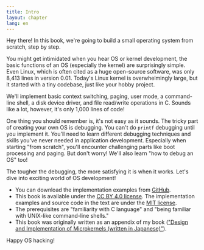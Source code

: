 ```yaml
---
title: Intro
layout: chapter
lang: en
---
```


Hey there! In this book, we're going to build a small operating system from scratch, step by step.

You might get intimidated when you hear OS or kernel development, the basic functions of an OS (especially the kernel) are surprisingly simple. Even Linux, which is often cited as a huge open-source software, was only 8,413 lines in version 0.01. Today's Linux kernel is overwhelmingly large, but it started with a tiny codebase, just like your hobby project.

We'll implement basic context switching, paging, user mode, a command-line shell, a disk device driver, and file read/write operations in C. Sounds like a lot, however, it's only 1,000 lines of code!

One thing you should remember is, it's not easy as it sounds. The tricky part of creating your own OS is debugging. You can't do `printf` debugging until you implement it. You'll need to learn different debugging techniques and skills you've never needed in application development. Especially when starting "from scratch", you'll encounter challenging parts like boot processing and paging. But don't worry! We'll also learn "how to debug an OS" too!

The tougher the debugging, the more satisfying it is when it works. Let's dive into exciting world of OS development!

- You can download the implementation examples from [GitHub](https://github.com/nuta/operating-system-in-1000-lines).
- This book is available under the [CC BY 4.0 license](https://creativecommons.jp/faq). The implementation examples and source code in the text are under the [MIT license](https://opensource.org/licenses/MIT).
- The prerequisites are "familiarity with C language" and "being familiar with UNIX-like command-line shells."
- This book was originally written as an appendix of my book (["Design and Implementation of Microkernels (written in Japanese)"](https://www.shuwasystem.co.jp/book/9784798068718.html)).

Happy OS hacking!
